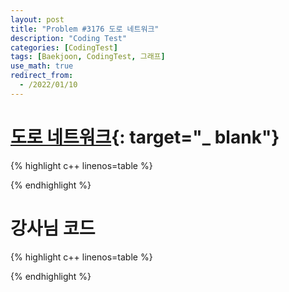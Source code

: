 ```yaml
---
layout: post
title: "Problem #3176 도로 네트워크"
description: "Coding Test"
categories: [CodingTest]
tags: [Baekjoon, CodingTest, 그래프]
use_math: true
redirect_from:
  - /2022/01/10
---
```


# [도로 네트워크](https://www.acmicpc.net/problem/3176){: target="_ blank"}

{% highlight c++ linenos=table %} 

{% endhighlight %}


# 강사님 코드

{% highlight c++ linenos=table %} 

{% endhighlight %}
